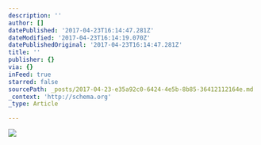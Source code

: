 ```yaml
---
description: ''
author: []
datePublished: '2017-04-23T16:14:47.281Z'
dateModified: '2017-04-23T16:14:19.070Z'
datePublishedOriginal: '2017-04-23T16:14:47.281Z'
title: ''
publisher: {}
via: {}
inFeed: true
starred: false
sourcePath: _posts/2017-04-23-e35a92c0-6424-4e5b-8b85-36412112164e.md
_context: 'http://schema.org'
_type: Article

---
```

![](https://the-grid-user-content.s3-us-west-2.amazonaws.com/9f7ecbb6-07b3-4dbd-a4ab-fed67a15c590.jpg)